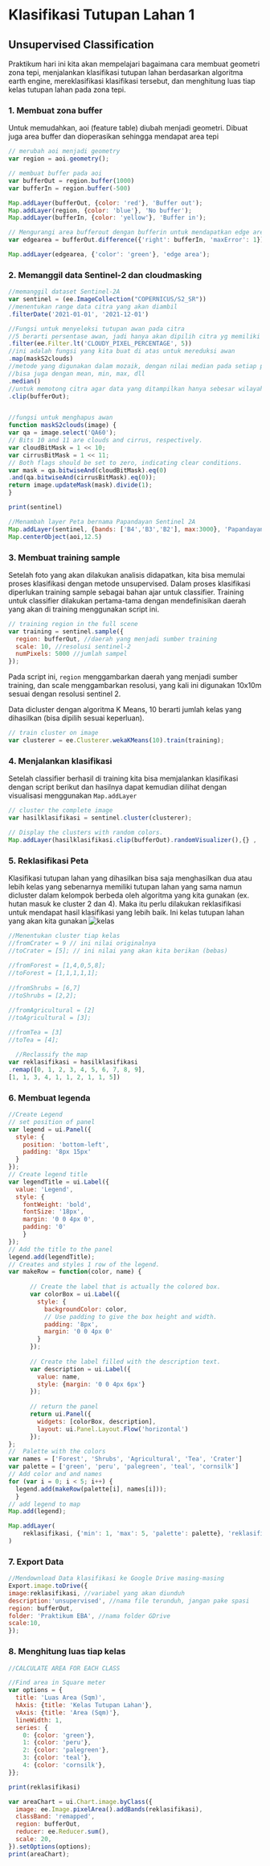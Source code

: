 # Klasifikasi Tutupan Lahan 1
## Unsupervised Classification
Praktikum hari ini kita akan mempelajari bagaimana cara membuat geometri zona tepi, menjalankan klasifikasi tutupan lahan berdasarkan algoritma earth engine, 
mereklasifikasi klasifikasi tersebut, dan menghitung luas tiap kelas tutupan lahan pada zona tepi.

### 1. Membuat zona buffer
Untuk memudahkan, aoi (feature table) diubah menjadi geometri. Dibuat juga area buffer dan dioperasikan sehingga mendapat area tepi
```javascript
// merubah aoi menjadi geometry
var region = aoi.geometry();

// membuat buffer pada aoi
var bufferOut = region.buffer(1000)
var bufferIn = region.buffer(-500)

Map.addLayer(bufferOut, {color: 'red'}, 'Buffer out');
Map.addLayer(region, {color: 'blue'}, 'No buffer');
Map.addLayer(bufferIn, {color: 'yellow'}, 'Buffer in');

// Mengurangi area bufferout dengan bufferin untuk mendapatkan edge area
var edgearea = bufferOut.difference({'right': bufferIn, 'maxError': 1});

Map.addLayer(edgearea, {'color': 'green'}, 'edge area');
```
### 2. Memanggil data Sentinel-2 dan cloudmasking
```javascript
//memanggil dataset Sentinel-2A
var sentinel = (ee.ImageCollection("COPERNICUS/S2_SR"))
//menentukan range data citra yang akan diambil
.filterDate('2021-01-01', '2021-12-01')

//Fungsi untuk menyeleksi tutupan awan pada citra
//5 berarti persentase awan, jadi hanya akan dipilih citra yg memiliki tutupan awan <5%
.filter(ee.Filter.lt('CLOUDY_PIXEL_PERCENTAGE', 5))
//ini adalah fungsi yang kita buat di atas untuk mereduksi awan
.map(maskS2clouds)
//metode yang digunakan dalam mozaik, dengan nilai median pada setiap pixel,
//bisa juga dengan mean, min, max, dll
.median()
//untuk memotong citra agar data yang ditampilkan hanya sebesar wilayah yang kita inginkan
.clip(bufferOut);


//fungsi untuk menghapus awan
function maskS2clouds(image) {
var qa = image.select('QA60');
// Bits 10 and 11 are clouds and cirrus, respectively.
var cloudBitMask = 1 << 10;
var cirrusBitMask = 1 << 11;
// Both flags should be set to zero, indicating clear conditions.
var mask = qa.bitwiseAnd(cloudBitMask).eq(0)
.and(qa.bitwiseAnd(cirrusBitMask).eq(0));
return image.updateMask(mask).divide(1);
}

print(sentinel)

//Menambah layer Peta bernama Papandayan Sentinel 2A
Map.addLayer(sentinel, {bands: ['B4','B3','B2'], max:3000}, 'Papandayan Sentinel 2A');
Map.centerObject(aoi,12.5)

```
### 3. Membuat training sample
Setelah foto yang akan dilakukan analisis didapatkan, kita bisa memulai proses klasifikasi dengan metode unsupervised. Dalam proses klasifikasi diperlukan training sample sebagai bahan ajar untuk classifier. Training untuk classifier dilakukan pertama-tama dengan mendefinisikan daerah yang akan di training menggunakan script ini.

```javascript
// training region in the full scene
var training = sentinel.sample({
  region: bufferOut, //daerah yang menjadi sumber training
  scale: 10, //resolusi sentinel-2
  numPixels: 5000 //jumlah sampel
});
```
Pada script ini, `region` menggambarkan daerah yang menjadi sumber training, dan scale menggambarkan resolusi, yang kali ini digunakan 10x10m sesuai dengan resolusi sentinel 2. 

Data dicluster dengan algoritma K Means, 10 berarti jumlah kelas yang dihasilkan (bisa dipilih sesuai keperluan).

```javascript
// train cluster on image
var clusterer = ee.Clusterer.wekaKMeans(10).train(training);
```
### 4. Menjalankan klasifikasi
Setelah classifier berhasil di training kita bisa memjalankan klasifikasi dengan script berikut dan hasilnya dapat kemudian dilihat dengan visualisasi menggunakan `Map.addLayer`

```javascript
// cluster the complete image
var hasilklasifikasi = sentinel.cluster(clusterer);

// Display the clusters with random colors.
Map.addLayer(hasilklasifikasi.clip(bufferOut).randomVisualizer(),{} , 'hasil klasifikasi');
```

### 5. Reklasifikasi Peta
Klasifikasi tutupan lahan yang dihasilkan bisa saja menghasilkan dua atau lebih kelas yang sebenarnya memiliki tutupan lahan yang sama namun dicluster dalam kelompok berbeda oleh algoritma yang kita gunakan (ex. hutan masuk ke cluster 2 dan 4). Maka itu perlu dilakukan reklasifikasi untuk mendapat hasil klasifikasi yang lebih baik. 
Ini kelas tutupan lahan yang akan kita gunakan ![kelas](https://github.com/lindypriyanka/EBA2020/blob/1caf000f9e3f2578dc5cfc25481ad63f155aa123/6.png)
```javascript
//Menentukan cluster tiap kelas
//fromCrater = 9 // ini nilai originalnya
//toCrater = [5]; // ini nilai yang akan kita berikan (bebas)
  
//fromForest = [1,4,0,5,8];
//toForest = [1,1,1,1,1];
  
//fromShrubs = [6,7]
//toShrubs = [2,2];

//fromAgricultural = [2]
//toAgricultural = [3];
  
//fromTea = [3]
//toTea = [4];

  //Reclassify the map
var reklasifikasi = hasilklasifikasi
.remap([0, 1, 2, 3, 4, 5, 6, 7, 8, 9], 
[1, 1, 3, 4, 1, 1, 2, 1, 1, 5])
```
### 6. Membuat legenda
```javascript
//Create Legend
// set position of panel
var legend = ui.Panel({
  style: {
    position: 'bottom-left',
    padding: '8px 15px'
  }
});
// Create legend title
var legendTitle = ui.Label({
  value: 'Legend',
  style: {
    fontWeight: 'bold',
    fontSize: '18px',
    margin: '0 0 4px 0',
    padding: '0'
    }
});
// Add the title to the panel
legend.add(legendTitle);
// Creates and styles 1 row of the legend.
var makeRow = function(color, name) {
      
      // Create the label that is actually the colored box.
      var colorBox = ui.Label({
        style: {
          backgroundColor: color,
          // Use padding to give the box height and width.
          padding: '8px',
          margin: '0 0 4px 0'
        }
      });
      
      // Create the label filled with the description text.
      var description = ui.Label({
        value: name,
        style: {margin: '0 0 4px 6px'}
      });
      
      // return the panel
      return ui.Panel({
        widgets: [colorBox, description],
        layout: ui.Panel.Layout.Flow('horizontal')
      });
};
//  Palette with the colors
var names = ['Forest', 'Shrubs', 'Agricultural', 'Tea', 'Crater']
var palette = ['green', 'peru', 'palegreen', 'teal', 'cornsilk']
// Add color and and names
for (var i = 0; i < 5; i++) {
  legend.add(makeRow(palette[i], names[i]));
  }
// add legend to map
Map.add(legend);  

Map.addLayer(
    reklasifikasi, {'min': 1, 'max': 5, 'palette': palette}, 'reklasifikasi'
)
```

### 7. Export Data
```javascript
//Mendownload Data klasifikasi ke Google Drive masing-masing
Export.image.toDrive({ 
image:reklasifikasi, //variabel yang akan diunduh
description:'unsupervised', //nama file terunduh, jangan pake spasi
region: bufferOut,
folder: 'Praktikum EBA', //nama folder GDrive
scale:10,
});
```

### 8. Menghitung luas tiap kelas
```javascript
//CALCULATE AREA FOR EACH CLASS

//Find area in Square meter
var options = {
  title: 'Luas Area (Sqm)',
  hAxis: {title: 'Kelas Tutupan Lahan'},
  vAxis: {title: 'Area (Sqm)'},
  lineWidth: 1,
  series: {
    0: {color: 'green'},
    1: {color: 'peru'}, 
    2: {color: 'palegreen'},
    3: {color: 'teal'},
    4: {color: 'cornsilk'},
}};

print(reklasifikasi)

var areaChart = ui.Chart.image.byClass({
  image: ee.Image.pixelArea().addBands(reklasifikasi),
  classBand: 'remapped', 
  region: bufferOut,
  reducer: ee.Reducer.sum(),
  scale: 20,
}).setOptions(options);
print(areaChart);
```
